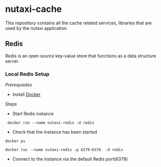 # nutaxi-cache

This repository contains all the cache related services, libraries that are used by the nutaxi application.


## Redis

Redis is an open source key-value store that functions as a data structure server.

### Local Redis Setup

*Prerequisites*

* Install [Docker](https://docs.docker.com/engine/installation/)

*Steps*

* Start Redis instance

```
 docker run --name nutaxi-redis -d redis
```

* Check that the instance has been started

```
docker ps

docker run --name nutaxi-redis -p 6379:6379  -d redis
```

* Connect to the instance via the default Redis port(6379)
